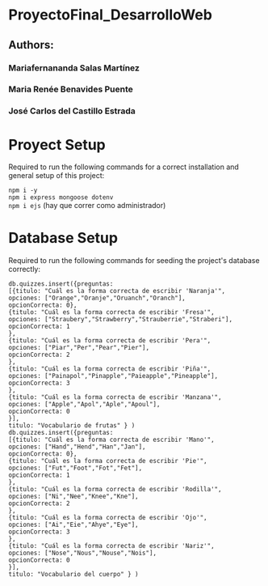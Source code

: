 # ProyectoFinal_DesarrolloWeb

## Authors:
### Mariafernananda Salas Martínez
### Maria Renée Benavides Puente
### José Carlos del Castillo Estrada

# Proyect Setup

Required to run the following commands for a correct installation and general setup of this project:

`npm i -y`  
`npm i express mongoose dotenv`  
`npm i ejs` (hay que correr como administrador)

# Database Setup

Required to run the following commands for seeding the project's database correctly:

`db.quizzes.insert({preguntas:`  
                `[{titulo: "Cuál es la forma correcta de escribir 'Naranja'",`  
                `opciones: ["Orange","Oranje","Oruanch","Oranch"],`  
                `opcionCorrecta: 0},`  
                `{titulo: "Cuál es la forma correcta de escribir 'Fresa'",`  
                `opciones: ["Straubery","Strawberry","Strauberrie","Straberi"],`  
                `opcionCorrecta: 1`  
                `},`  
                `{titulo: "Cuál es la forma correcta de escribir 'Pera'",`  
                `opciones: ["Piar","Per","Pear","Pier"],`  
                `opcionCorrecta: 2`  
                `},`  
                `{titulo: "Cuál es la forma correcta de escribir 'Piña'",`  
                `opciones: ["Painapol","Pinapple","Paieapple","Pineapple"],`  
                `opcionCorrecta: 3`  
                `},`  
                `{titulo: "Cuál es la forma correcta de escribir 'Manzana'",`  
                `opciones: ["Apple","Apol","Aple","Apoul"],`  
                `opcionCorrecta: 0`  
                `}],`  
            `titulo: "Vocabulario de frutas" } )`  
`db.quizzes.insert({preguntas:`  
                `[{titulo: "Cuál es la forma correcta de escribir 'Mano'",`  
                `opciones: ["Hand","Hend","Han","Jan"],`  
                `opcionCorrecta: 0},`  
                `{titulo: "Cuál es la forma correcta de escribir 'Pie'",`  
                `opciones: ["Fut","Foot","Fot","Fet"],`  
                `opcionCorrecta: 1`  
                `},`  
                `{titulo: "Cuál es la forma correcta de escribir 'Rodilla'",`  
                `opciones: ["Ni","Nee","Knee","Kne"],`  
                `opcionCorrecta: 2`  
                `},`  
                `{titulo: "Cuál es la forma correcta de escribir 'Ojo'",`  
                `opciones: ["Ai","Eie","Ahye","Eye"],`  
                `opcionCorrecta: 3`  
                `},`  
                `{titulo: "Cuál es la forma correcta de escribir 'Nariz'",`  
                `opciones: ["Nose","Nous","Nouse","Nois"],`  
                `opcionCorrecta: 0`  
                `}],`  
            `titulo: "Vocabulario del cuerpo" } )`  